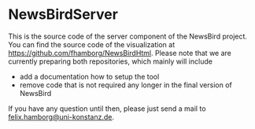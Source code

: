 # NewsBirdServer

This is the source code of the server component of the NewsBird project. You can find the source code of the visualization at https://github.com/fhamborg/NewsBirdHtml.
Please note that we are currently preparing both repositories, which mainly will include
* add a documentation how to setup the tool
* remove code that is not required any longer in the final version of NewsBird

If you have any question until then, please just send a mail to felix.hamborg@uni-konstanz.de.
